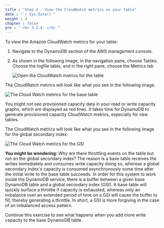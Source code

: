```yaml
---
title : "Step 4 - View the CloudWatch metrics on your table"
date : "`r Sys.Date()`"
weight : 4
chapter : false
pre : " <b> 3.2.4. </b> "
---
```

To view the Amazon CloudWatch metrics for your table:

1. Navigate to the DynamoDB section of the AWS management console.
    
2. As shown in the following image, in the navigation pane, choose Tables. Choose the logfile table, and in the right pane, choose the Metrics tab
    
    ![Open the CloudWatch metrics for the table](/images/3/3.2/1.png)
    

The CloudWatch metrics will look like what you see in the following image.

![The Cloud Watch metrics for the base table](/images/3/3.2/2.png)

You might not see provisioned capacity data in your read or write capacity graphs, which are displayed as red lines. It takes time for DynamoDB to generate provisioned capacity CloudWatch metrics, especially for new tables.

The CloudWatch metrics will look like what you see in the following image for the global secondary index.

![The Cloud Watch metrics for the GSI](/images/3/3.2/3.png)

**You might be wondering:** Why are there throttling events on the table but not on the global secondary index? The reason is a base table receives the writes immediately and consumes write capacity doing so, whereas a global secondary index's capacity is consumed asynchronously some time after the initial write to the base table succeeds. In order for this system to work inside the DynamoDB service, there is a buffer between a given base DynamoDB table and a global secondary index (GSI). A base table will quickly surface a throttle if capacity is exhausted, whereas only an imbalance over an extended period of time on a GSI will cause the buffer to fill, thereby generating a throttle. In short, a GSI is more forgiving in the case of an imbalanced access pattern.

Continue this exercise to see what happens when you add more write capacity to the base DynamoDB table.
